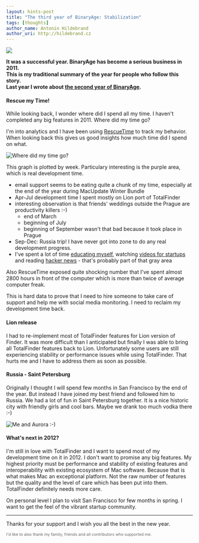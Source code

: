 ```yaml
---
layout: hints-post
title: "The third year of BinaryAge: Stabilization"
tags: [thoughts]
author_name: Antonin Hildebrand
author_uri: http://hildebrand.cz
---
```


<img src="{{site.url}}/shared/img/icons/binaryage-badge-64.png" class="intro-icon"/>

**It was a successful year. BinaryAge has become a serious business in 2011.<br>This is my traditional summary of the year for people who follow this story.<br>Last year I wrote about [the second year of BinaryAge](http://blog.binaryage.com/the-second-year-of-binaryage).**

#### Rescue my Time!

While looking back, I wonder where did I spend all my time. I haven't completed any big features in 2011. Where did my time go?

I'm into analytics and I have been using [RescueTime](http://rescuetime.com) to track my behavior. When looking back this gives us good insights how much time did I spend on what.

<img class="clear blog-image-full-border" src="http://blog.binaryage.com/images/my-time-in-2011.png" title="Where did my time go?">

This graph is plotted by week. Particulary interesting is the purple area, which is real development time.

  * email support seems to be eating quite a chunk of my time, especially at the end of the year during MacUpdate Winter Bundle
  * Apr-Jul development time I spent mostly on Lion port of TotalFinder
  * interesting observation is that friends' weddings outside the Prague are productivity killers :-)
  	* end of March
	* beginning of July
	* beginning of September wasn't that bad because it took place in Prague
  * Sep-Dec: Russia trip! I have never got into zone to do any real development progress.
  * I've spent a lot of time [educating myself](http://www.khanacademy.org), watching [videos for startups](http://thisweekinstartups.com) and reading [hacker news](http://news.ycombinator.com) - that's probably part of that gray area
  
Also RescueTime exposed quite shocking number that I've spent almost 2800 hours in front of the computer which is more than twice of average computer freak.

This is hard data to prove that I need to hire someone to take care of support and help me with social media monitoring. I need to reclaim my development time back. 

#### Lion release

I had to re-implement most of TotalFinder features for Lion version of Finder. It was more difficult than I anticipated but finally I was able to bring all TotalFinder features back to Lion. Unfortunately some users are still experiencing stability or performance issues while using TotalFinder. That hurts me and I have to address them as soon as possible.

#### Russia - Saint Petersburg

Originally I thought I will spend few months in San Francisco by the end of the year. But instead I have joined my best friend and followed him to Russia. We had a lot of fun in Saint Petersburg together. It is a nice historic city with friendly girls and cool bars. Maybe we drank too much vodka there :-)

<img class="clear blog-image-full-border" src="http://blog.binaryage.com/images/antonin-and-aurora.png" title="Me and Aurora :-)">

#### What's next in 2012?

I'm still in love with TotalFinder and I want to spend most of my development time on it in 2012. I don't want to promise any big features. My highest priority must be performance and stability of existing features and interoperability with existing ecosystem of Mac software. Because that is what makes Mac an exceptional platform. Not the raw number of features but the quality and the level of care which has been put into them. TotalFinder definitely needs more care.

On personal level I plan to visit San Francisco for few months in spring. I want to get the feel of the vibrant startup community.

---

Thanks for your support and I wish you all the best in the new year.

<div style="font-size: 8pt; color: #666">I'd like to also thank my family, friends and all contributors who supported me.</div>